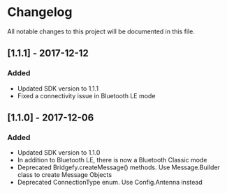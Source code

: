 # Changelog
All notable changes to this project will be documented in this file.


## [1.1.1] - 2017-12-12
### Added
- Updated SDK version to 1.1.1
- Fixed a connectivity issue in Bluetooth LE mode


## [1.1.0] - 2017-12-06
### Added
- Updated SDK version to 1.1.0
- In addition to Bluetooth LE, there is now a Bluetooth Classic mode
- Deprecated Bridgefy.createMessage() methods. Use Message.Builder class to create Message Objects
- Deprecated ConnectionType enum. Use Config.Antenna instead

